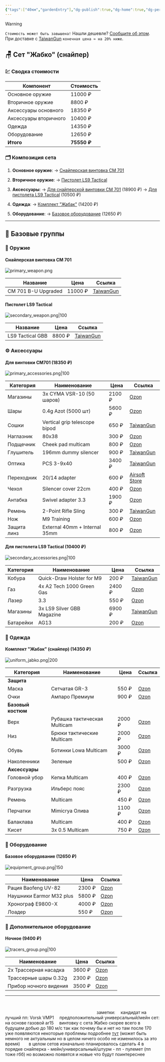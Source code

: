 ```yaml
---
{"tags":["40км","gardenEntry"],"dg-publish":true,"dg-home":true,"dg-permalink":"Сеты","permalink":"/Сеты/","dgPassFrontmatter":true,"updated":"2025-10-12T23:08:57.149+03:00"}
---
```


> [!warning]
> `Стоимость может быть завышена!` Нашли дешевле? [Сообщите об этом](mailto:ruslan292@gmail.com).  
> При доставке с [TaiwanGun](https://taiwangun.com/) `конечная цена ≈ на 20% ниже`.

## 🪑 Сет "Жабко" (снайпер)

### 💹 Сводка стоимости
| Компонент             | Стоимость   |
| --------------------- | ----------- |
| Основное оружие       | 11000 ₽     |
| Вторичное оружие      | 8800 ₽      |
| Аксессуары основного  | 18350 ₽     |
| Аксессуары вторичного | 10400 ₽     |
| Одежда                | 14350 ₽     |
| Оборудование          | 12650 ₽     |
| **Итого**             | **75550 ₽** |

### 🗂️ Композиция сета
1.  **Основное оружие**:
    → [Снайперская винтовка CM 701](#primary-sniper)

2.  **Вторичное оружие**:
    → [Пистолет LS9 Tactical](#secondary-pistol)

3.  **Аксессуары**:
    → [Для снайперской винтовки CM 701](#acc-primary-sniper) (18900 ₽)
    → [Для пистолета LS9 Tactical](#acc-secondary-pistol) (10500 ₽)

4.  **Одежда**:
    → [Комплект "Жабак"](#uniform-frog) (14200 ₽)

5.  **Оборудование**:
    → [Базовое оборудование](#equipment-basic) (12650 ₽)
- - -

## 📑 Базовые группы

### 🧨 Оружие
<span id="primary-sniper"></span>
#### Снайперская винтовка CM 701
![primary_weapon.png](/img/user/40%D0%BA%D0%BC/primary_weapon.png)

| Название            | Цена    | Ссылка                                                                                                   |
| ------------------- | ------- | -------------------------------------------------------------------------------------------------------- |
| CM 701 B-U Upgraded | 11000 ₽ | [TaiwanGun](https://www.taiwangun.com/sniper-rifle-spring/cm-701b-u-upgraded-version-520-fps-black-cyma) |

<span id="secondary-pistol"></span>
#### Пистолет LS9 Tactical
![secondary_weapon.png|100](/img/user/40%D0%BA%D0%BC/secondary_weapon.png)

| Название          | Цена    | Ссылка                                                              |
|-------------------|---------|---------------------------------------------------------------------|
| LS9 Tactical GBB  | 8800 ₽  | [TaiwanGun](https://www.taiwangun.com/pistol-green-gas/ls9-tactical-gbb-ls) |

### ⚙️ Аксессуары
<span id="acc-primary-sniper"></span>
#### Для винтовки CM701 (18350 ₽)
![primary_accessories.png|100](/img/user/40%D0%BA%D0%BC/primary_accessories.png)

| Категория   | Наименование                  | Цена   | Ссылка                                                                                                                                                                          |
| ----------- | ----------------------------- | ------ | ------------------------------------------------------------------------------------------------------------------------------------------------------------------------------- |
| Магазины    | 3x CYMA VSR-10 (50 шаров)     | 2100 ₽ | [Ozon](https://ozon.ru/t/J2S8Bwl)                                                                                                                                               |
| Шары        | 0.4g Azot (5000 шт)           | 5600 ₽ | [Ozon](https://ozon.ru/t/gaYHSsX)                                                                                                                                               |
| Сошки       | Vertical grip telescope bipod | 650 ₽  | [TaiwanGun](https://www.taiwangun.com/bipod/vertical-grip-with-telescope-bipod-black)                                                                                           |
| Наглазник   | 80x38                         | 300 ₽  | [Ozon](https://ozon.ru/t/h1EIe6Y)                                                                                                                                               |
| Подщечник   | Cheek pad multicam            | 800 ₽  | [Ozon](https://www.ozon.ru/product/shcheka-dlya-priklada-mordor-tak-assistent-tsvet-multikam-629555493/?abt_att=1&from=share_android&perehod=smm_share_button_productpage_link) |
| Глушитель   | 196mm dummy silencer          | 900 ₽  | [TaiwanGun](https://www.taiwangun.com/dummy-sound-suppressor-silencer/196mm-dummy-silencer-ussocom-logo)                                                                        |
| Оптика      | PCS 3-9x40                    | 3400 ₽ | [TaiwanGun](https://www.taiwangun.com/scopes/3-9x40-rifle-scope-black-pcs)                                                                                                      |
| Переходник  | 20/14 adapter                 | 600 ₽  | [Airsoft Store](https://www.airsoftstore.ru/zapchasti-i-tiuning/glushiteli-plamegasiteli/perekhodnik-s-20-mm-ccw-na-14-mm-ccw-rezbu-ars)                                        |
| Чехол       | Silencer cover 22cm           | 400 ₽  | [Ozon](https://ozon.ru/t/Wf9oyMB)                                                                                                                                               |
| Антабка     | Swivel adapter 3.3            | 1900 ₽ | [Ozon](https://ozon.ru/t/Mu8eJbc)                                                                                                                                               |
| Ремень      | 2-Point Rifle Sling           | 300 ₽  | [TaiwanGun](https://www.taiwangun.com/tactical-slings/2-point-rifle-sling-multicamo-8fields)                                                                                    |
| Нож         | M9 Training                   | 600 ₽  | [Ozon](https://ozon.ru/t/amZON6C)                                                                                                                                               |
| Защита линз | External 40mm + Internal 35mm | 800 ₽  | [Ozon](https://ozon.ru/t/j9K2P9g)                                                                                                                                               |

<span id="acc-secondary-pistol"></span>
#### Для пистолета LS9 Tactical (10400 ₽)
![secondary_accessories.png|100](/img/user/40%D0%BA%D0%BC/secondary_accessories.png)

| Категория | Наименование               | Цена   | Ссылка                                                                                                                   |
| --------- | -------------------------- | ------ | ------------------------------------------------------------------------------------------------------------------------ |
| Кобура    | Quick-Draw Holster for M9  | 200 ₽  | [TaiwanGun](https://www.taiwangun.com/tactical-holster/quick-draw-pistol-holster-with-locking-mechanism-for-m9-olive-cs) |
| Газ       | 4x A2 Tech 1000 Green Gas  | 2400 ₽ | [Ozon](https://ozon.ru/t/widvPWX)                                                                                        |
| Лазер     | 3.3                        | 550 ₽  | [Ozon](https://ozon.ru/t/uCt7eYF)                                                                                        |
| Магазины  | 3x LS9 Silver GBB Magazine | 6900 ₽ | [TaiwanGun](https://www.taiwangun.com/green-gas-co2-magazine/ls9-silver-gbb-green-gas-magazine-ls)                       |
| Батарейки | AG13                       | 200 ₽  | [Ozon](https://ozon.ru/t/1GiXs2v)                                                                                        |

### 🦺 Одежда
<span id="uniform-frog"></span>
#### Комплект "Жабак" (снайпер) (14350 ₽)
![uniform_jabko.png|200](/img/user/40%D0%BA%D0%BC/uniform_jabko.png)

| Категория          | Наименование                 | Цена   | Ссылка                            |
| ------------------ | ---------------------------- | ------ | --------------------------------- |
| **Защита**         |                              |        |                                   |
| Маска              | Сетчатая GR-3                | 550 ₽  | [Ozon](https://ozon.ru/t/vIiYQ0J) |
| Очки               | Ампаро Премиум               | 900 ₽  | [Ozon](https://ozon.ru/t/zq6S0jl) |
| **Базовый костюм** |                              |        |                                   |
| Верх               | Рубашка тактическая Multicam | 2000 ₽ | [Ozon](https://ozon.ru/t/5zJynSg) |
| Низ                | Брюки тактические Multicam   | 2000 ₽ | [Ozon](https://ozon.ru/t/5zJynSg) |
| Обувь              | Ботинки Lowa Multicam        | 3000 ₽ | [Ozon](https://ozon.ru/t/8Ua4OU8) |
| Наколенники        | Зеленые                      | 500 ₽  | [Ozon](https://ozon.ru/t/5zJynSg) |
| **Аксессуары**     |                              |        |                                   |
| Головной убор      | Кепка Multicam               | 400 ₽  | [Ozon](https://ozon.ru/t/oG9IIlg) |
| Разгрузка          | Ильберс пояс                 | 2300 ₽ | [Ozon](https://ozon.ru/t/THbMyrd) |
| Ремень             | Multicam                     | 450 ₽  | [Ozon](https://ozon.ru/t/fAgjA2P) |
| Перчатки           | Mimicrya Олива               | 1100 ₽ | [Ozon](https://ozon.ru/t/WfQsX1E) |
| Балаклава          | Multicam                     | 400 ₽  | [Ozon](https://ozon.ru/t/3lkoGJS) |
| Кисет              | 3x 0.5 Multicam              | 750 ₽  | [Ozon](https://ozon.ru/t/IFsOQSU) |

### 🔧 Оборудование
<span id="equipment-basic"></span>
#### Базовое оборудование (12650 ₽)
![equipment_group.png|150](/img/user/40%D0%BA%D0%BC/equipment_group.png)

| Наименование             | Цена   | Ссылка                            |
| ------------------------ | ------ | --------------------------------- |
| Рация Baofeng UV-82      | 2300 ₽ | [Ozon](https://ozon.ru/t/97rsa3f) |
| Наушники Earmor M32 plus | 5800 ₽ | [Ozon](https://ozon.ru/t/CKLonp5) |
| Хронограф E9800-X        | 4000 ₽ | [Ozon](https://ozon.ru/t/NAoYSyB) |
| Лоадер                   | 550 ₽  | [Ozon](https://ozon.ru/t/VJFHTVW) |

### 🔩 Дополнительное оборудование
<span id="extra-tracers"></span>
#### Ночное (9400 ₽)
![tracers_group.png|100](/img/user/40%D0%BA%D0%BC/tracers_group.png)

| Наименование          | Цена   | Ссылка                            |
| --------------------- | ------ | --------------------------------- |
| 2x Трассерная насадка | 3600 ₽ | [Ozon](https://ozon.ru/t/j9KiIyX) |
| Трассерные шары 0.32g | 2300 ₽ | [Ozon](https://ozon.ru/t/UMmClr6) |
| Прибор ночного видения      | 3500 ₽  | [Ozon](https://ozon.ru/t/ifIYqpd)                                     |
---
⠀
⠀
⠀
⠀
⠀
⠀
⠀
⠀
⠀
⠀
⠀
⠀
⠀
⠀

⠀
⠀
⠀
⠀
⠀
⠀
⠀
⠀
⠀
⠀
⠀
⠀
⠀
⠀
⠀
⠀
⠀
⠀
⠀
⠀
⠀
заметки:
⠀
кандидат на лучший пп: Vorsk VMP1
⠀
предположительный универсальный/мейн сет: на основе газовой ar15
⠀
винтовку с сета Жабко скорее всего в будущем добью до 180 м/с так как почему бы и нет но там после 170 уже появляются некоторые проблемы подробнее [тут](https://www.reddit.com/r/airsoft/s/JOnJvfXdoC) (может быть немного не актуальным но в целом ничего особо не изменилось за это время)
⠀⠀
в целом сетов изначально планировалось сделать 4 в порядке снайперка - мейн/универсальный/штурм - пп - пулемет (пп тоже гбб) но возможно появятся и новые что будут поинтереснее